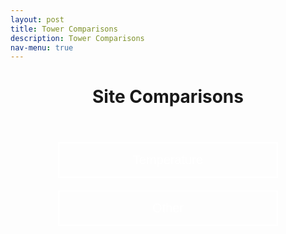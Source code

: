 ```yaml
---
layout: post
title: Tower Comparisons
description: Tower Comparisons
nav-menu: true
---
```



<script>
window.onload = function() {
  var coll = document.getElementsByClassName("collapsible");
  var i;

  for (i = 0; i < coll.length; i++) {
    coll[i].addEventListener("click", function() {
      this.classList.toggle("active");
      var content = this.nextElementSibling;
      if (content.style.display === "block") {
        content.style.display = "none";
      } else {
        content.style.display = "block";
      }
    });
  }
}
</script>


<html>
<head>
  <style>
    .grid-container {
      display: grid;
      grid-template-columns: repeat(auto-fit, minmax(250px, 1fr)); /* Make the grid responsive */
      grid-gap: 1em;
    }

    .grid-item {
      position: relative;
      padding-top: 100%; /* Maintain the aspect ratio */
      overflow: hidden;
      border: none; /* Ensure no borders are added to the grid item */
    }

    .grid-item a {
      position: absolute;
      top: 0;
      left: 0;
      right: 0;
      bottom: 0;
      text-decoration: none;
      color: white;
      display: flex;
      align-items: center;
      justify-content: center;
      background: rgba(0,0,0,0.7); /* Add a semi-transparent overlay */
      border: none; /* Ensure no borders are added to the link */
    }

    .grid-item img {
      position: absolute;
      top: 0;
      left: 0;
      width: 100%;
      height: 100%;
      object-fit: cover;
      border: none; /* Ensure no borders are added to the image */
      outline: none; /* Ensure no outlines are added to the image */
    }

    .grid-item span {
      font-size: 2rem; /* Adjust the font size */
      text-shadow: 2px 2px 4px rgba(0,0,0,0.5); /* Add a text shadow for better visibility */
      z-index: 2;
      font-weight: bold; /* Make the text bolder */
    }

    /* Larger and bolder text for desktop */
    @media (min-width: 768px) {
      .grid-item span {
        font-size: 3rem;
        font-weight: 900;
      }
      .collapsible {
    background-color: transparent;
    color: white;
    text-align: center;
    padding: 15px;
    border: 2px solid white;
    font-size: 20px;
    display: flex; /* Change from block to flex */
    justify-content: center; /* Center content horizontally */
    align-items: center; /* Center content vertically */
    margin: 20px auto;
    cursor: pointer;
    transition: background-color 0.5s, color 0.5s, border-color 0.5s; /* Added transition for border color */
    width: 70%; /* Adjust as needed */
    }
    .collapsible:hover {
    color: gray;
    border-color: gray; /* Border color changes to gray on hover */
    }

    /* This is for hiding and showing the content when the button is clicked */
    .content {
    display: none;
    }
  </style>
</head>
<body>

<header>
    <h1 style="text-align:center;">Site Comparisons</h1>
</header>


<button class="collapsible">Temperature</button>
<div class="content">
<h1>Daily Plots</h1>

<h2>Today Plots</h2>
<div class="grid-container">
  <div class="grid-item">
    <img src="../daily_plots/fluxtower1_T_tmpr_rh_mean_today.png" alt="Flux Tower 1">
  </div>
  <div class="grid-item">
    <img src="../daily_plots/fluxtower2_T_tmpr_rh_mean_today.png" alt="Flux Tower 2">
  </div>
  <div class="grid-item">
    <img src="../daily_plots/fluxtower3_T_tmpr_rh_mean_today.png" alt="Flux Tower 3">
  </div>
  <div class="grid-item">
    <img src="../daily_plots/fluxtower4_T_tmpr_rh_mean_today.png" alt="Flux Tower 4">
  </div>
</div>

<h2>Yesterday Plots</h2>
<div class="grid-container">
  <div class="grid-item">
    <img src="../daily_plots/fluxtower1_T_tmpr_rh_mean_yesterday.png" alt="Flux Tower 1">
  </div>
  <div class="grid-item">
    <img src="../daily_plots/fluxtower2_T_tmpr_rh_mean_yesterday.png" alt="Flux Tower 2">
  </div>
  <div class="grid-item">
    <img src="../daily_plots/fluxtower3_T_tmpr_rh_mean_yesterday.png" alt="Flux Tower 3">
  </div>
  <div class="grid-item">
    <img src="../daily_plots/fluxtower4_T_tmpr_rh_mean_yesterday.png" alt="Flux Tower 4">
  </div>
</div>

<h1>Long Term Data</h1>
  
<div class="container">
  <div class="html-object">
    <!-- Here's where you add the iframe to embed the Plotly graph -->
    <iframe width="100%" height="800" frameborder="0" scrolling="no" src="longterm_plots/longterm_plotly_fluxtower1.html">
    </iframe>
  </div>
</div>
<h4><i>*Click your variable of interest</i></h4>

</div> <!-- End of content div -->

<!-- New collapsible button for Other -->

<button class="collapsible">Other</button>
<div class="content">
<h2>Today Plots</h2>
<div class="grid-container">
  <!-- Replace with your specific image paths -->
  <!-- TODO: Insert image paths -->
</div>

<h2>Yesterday Plots</h2>
<div class="grid-container">
  <!-- Replace with your specific image paths -->
  <!-- TODO: Insert image paths -->
</div>

<h1>Long Term Data</h1>

<div class="container">
  <div class="html-object">
    <!-- Here's where you add the iframe to embed the Plotly graph -->
    <iframe width="100%" height="800" frameborder="0" scrolling="no" src="longterm_plots/longterm_plotly_fluxtower1.html">
    </iframe>
  </div>
</div>
<h4><i>*Click your variable of interest</i></h4>
</div> <!-- End of content
